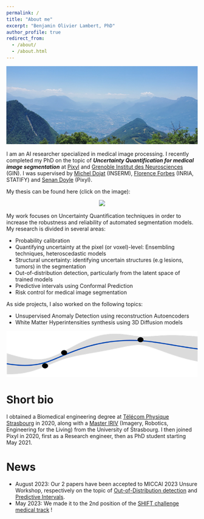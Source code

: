 ```yaml
---
permalink: /
title: "About me"
excerpt: "Benjamin Olivier Lambert, PhD"
author_profile: true
redirect_from: 
  - /about/
  - /about.html
---
```


<p align="center">
  <img width=800 src="/images/20230625_134300.jpg">
</p>


I am an AI researcher specialized in medical image processing. I recently completed my PhD on the topic of _**Uncertainty Quantification for medical image segmentation**_ at [Pixyl](https://pixyl.ai/) and [Grenoble Institut des Neurosciences](https://neurosciences.univ-grenoble-alpes.fr/en/) (GIN). I was supervised by [Michel Dojat](https://neurosciences.univ-grenoble-alpes.fr/fr/annuaire/m-michel-dojat-621497.kjsp) (INSERM), [Florence Forbes](http://mistis.inrialpes.fr/people/forbes/) (INRIA, STATIFY) and [Senan Doyle](https://www.linkedin.com/in/senandoyle/) (Pixyl). 

My thesis can be found here (click on the image):

<p align="center">
    <a href=https://theses.fr/2024GRALS011>
  <img width=800 src="/images/banner_phd.jpg">
    </a>
</p>


My work focuses on Uncertainty Quantification techniques in order to increase the robustness and reliability of automated segmentation models. My research is divided in several areas: 

- Probability calibration 
- Quantifying uncertainty at the pixel (or voxel)-level: Ensembling techniques, heteroscedastic models
- Structural uncertainty: identifying uncertain structures (e.g lesions, tumors) in the segmentation
- Out-of-distribution detection, particularly from the latent space of trained models
- Predictive intervals using Conformal Prediction
- Risk control for medical image segmentation

As side projects, I also worked on the following topics:
- Unsupervised Anomaly Detection using reconstruction Autoencoders
- White Matter Hyperintensities synthesis using 3D Diffusion models

<p align="center">
  <img src="/images/unc_short.png">
</p>

Short bio
======

I obtained a Biomedical engineering degree at [Télécom Physique Strasbourg](https://www.telecom-physique.fr/en/school/about-us/) in 2020, along with a [Master IRIV](https://www.master-iriv.fr/) (Imagery, Robotics, Engineering for the Living) from the University of Strasbourg. I then joined Pixyl in 2020, first as a Research engineer, then as PhD student starting May 2021. 

News
======
- August 2023: Our 2 papers have been accepted to MICCAI 2023 Unsure Workshop, respectively on the topic of [Out-of-Distribution detection](https://arxiv.org/abs/2307.15647) and [Predictive Intervals](https://arxiv.org/abs/2307.15638).
- May 2023: We made it to the 2nd position of the [SHIFT challenge medical track](https://shifts.grand-challenge.org/) !



